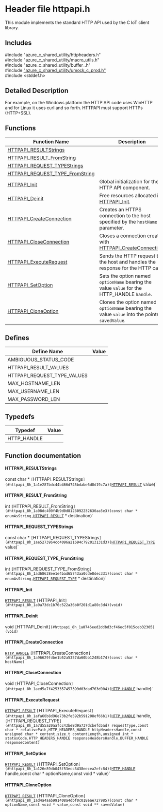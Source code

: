 # Header file httpapi.h 

This module implements the standard HTTP API used by the C IoT client library.

## Includes

\#include "azure_c_shared_utility/httpheaders.h"  
\#include "azure_c_shared_utility/macro_utils.h"  
\#include "azure_c_shared_utility/buffer_.h"  
\#include ["azure_c_shared_utility/umock_c_prod.h"](iot-c-ref-umock-c-prod-h.md)  
\#include <stddef.h>  

## Detailed Description

For example, on the Windows platform the HTTP API code uses WinHTTP and for Linux it uses curl and so forth. HTTPAPI must support HTTPs (HTTP+SSL).

## Functions

Function Name                  | Description                                
--------------------------------|---------------------------------------------
[HTTPAPI_RESULTStrings](./iot-c-ref-httpapi-h/httpapi-resultstrings.md)            | 
[HTTPAPI_RESULT_FromString](./iot-c-ref-httpapi-h/httpapi-result-fromstring.md)            | 
[HTTPAPI_REQUEST_TYPEStrings](./iot-c-ref-httpapi-h/httpapi-request-typestrings.md)            | 
[HTTPAPI_REQUEST_TYPE_FromString](./iot-c-ref-httpapi-h/httpapi-request-type-fromstring.md)            | 
[HTTPAPI_Init](./iot-c-ref-httpapi-h/httpapi-init.md)            | Global initialization for the HTTP API component.
[HTTPAPI_Deinit](./iot-c-ref-httpapi-h/httpapi-deinit.md)            | Free resources allocated in [HTTPAPI_Init](#httpapi_8h_1a0a73dc1b76c522a36b0f201d1a80c3d4).
[HTTPAPI_CreateConnection](./iot-c-ref-httpapi-h/httpapi-createconnection.md)            | Creates an HTTPS connection to the host specified by the `hostName` parameter.
[HTTPAPI_CloseConnection](./iot-c-ref-httpapi-h/httpapi-closeconnection.md)            | Closes a connection created with [HTTPAPI_CreateConnection](#httpapi_8h_1a96629fdbe1b52a5357da60bb1248b174).
[HTTPAPI_ExecuteRequest](./iot-c-ref-httpapi-h/httpapi-executerequest.md)            | Sends the HTTP request to the host and handles the response for the HTTP call.
[HTTPAPI_SetOption](./iot-c-ref-httpapi-h/httpapi-setoption.md)            | Sets the option named `optionName` bearing the value `value` for the HTTP_HANDLE `handle`.
[HTTPAPI_CloneOption](./iot-c-ref-httpapi-h/httpapi-cloneoption.md)            | Clones the option named `optionName` bearing the value `value` into the pointer `savedValue`.

## Defines

Define Name                    | Value                                
--------------------------------|---------------------------------------------
AMBIGUOUS_STATUS_CODE            | 
HTTPAPI_RESULT_VALUES            | 
HTTPAPI_REQUEST_TYPE_VALUES            | 
MAX_HOSTNAME_LEN            | 
MAX_USERNAME_LEN            | 
MAX_PASSWORD_LEN            | 

## Typedefs

Typedef                        | Value                                
--------------------------------|---------------------------------------------
HTTP_HANDLE            | 

## Function documentation

#### HTTPAPI_RESULTStrings 
const char * `[`HTTPAPI_RESULTStrings`](#httpapi_8h_1a1e287bdc44b466d745bdabe6d8d19c7a)(`[`HTTPAPI_RESULT`](#httpapi_8h_1ae6d85e45d7bb89c3692f17750762557e) value)`

#### HTTPAPI_RESULT_FromString 
int `[`HTTPAPI_RESULT_FromString`](#httpapi_8h_1a08dc400f4b9d0d8123092232630aa5e3)(const char * enumAsString,`[`HTTPAPI_RESULT`](#httpapi_8h_1ae6d85e45d7bb89c3692f17750762557e) * destination)`

#### HTTPAPI_REQUEST_TYPEStrings 
const char * `[`HTTPAPI_REQUEST_TYPEStrings`](#httpapi_8h_1ae5273964cc4096a21694c792013131d3)(`[`HTTPAPI_REQUEST_TYPE`](#httpapi_8h_1a7d55a20aafcc43be8d9a737dcbefd5ad) value)`

#### HTTPAPI_REQUEST_TYPE_FromString 
int `[`HTTPAPI_REQUEST_TYPE_FromString`](#httpapi_8h_1ad68638ee1e4bad65743aa0cde8dec331)(const char * enumAsString,`[`HTTPAPI_REQUEST_TYPE`](#httpapi_8h_1a7d55a20aafcc43be8d9a737dcbefd5ad) * destination)`

#### HTTPAPI_Init 
[`HTTPAPI_RESULT`](#httpapi_8h_1ae6d85e45d7bb89c3692f17750762557e) `[`HTTPAPI_Init`](#httpapi_8h_1a0a73dc1b76c522a36b0f201d1a80c3d4)(void)`

#### HTTPAPI_Deinit 
void `[`HTTPAPI_Deinit`](#httpapi_8h_1a0746eed2ddbd3cf46ec5f015ceb32305)(void)`

#### HTTPAPI_CreateConnection 
[`HTTP_HANDLE`](#httpapi_8h_1a3b2d2d7095a41a942705e437133d35dc) `[`HTTPAPI_CreateConnection`](#httpapi_8h_1a96629fdbe1b52a5357da60bb1248b174)(const char * hostName)`

#### HTTPAPI_CloseConnection 
void `[`HTTPAPI_CloseConnection`](#httpapi_8h_1aed5a7f4253357457399d03dad763d904)(`[`HTTP_HANDLE`](#httpapi_8h_1a3b2d2d7095a41a942705e437133d35dc) handle)`

#### HTTPAPI_ExecuteRequest 
[`HTTPAPI_RESULT`](#httpapi_8h_1ae6d85e45d7bb89c3692f17750762557e) `[`HTTPAPI_ExecuteRequest`](#httpapi_8h_1afa60b8d96e73b2fe592b591208ef66b1)(`[`HTTP_HANDLE`](#httpapi_8h_1a3b2d2d7095a41a942705e437133d35dc) handle,`[`HTTPAPI_REQUEST_TYPE`](#httpapi_8h_1a7d55a20aafcc43be8d9a737dcbefd5ad) requestType,const char * relativePath,HTTP_HEADERS_HANDLE httpHeadersHandle,const unsigned char * content,size_t contentLength,unsigned int * statusCode,HTTP_HEADERS_HANDLE responseHeadersHandle,BUFFER_HANDLE responseContent)`

#### HTTPAPI_SetOption 
[`HTTPAPI_RESULT`](#httpapi_8h_1ae6d85e45d7bb89c3692f17750762557e) `[`HTTPAPI_SetOption`](#httpapi_8h_1a126e89db045f53ecc3438eecea2efc84)(`[`HTTP_HANDLE`](#httpapi_8h_1a3b2d2d7095a41a942705e437133d35dc) handle,const char * optionName,const void * value)`

#### HTTPAPI_CloneOption 
[`HTTPAPI_RESULT`](#httpapi_8h_1ae6d85e45d7bb89c3692f17750762557e) `[`HTTPAPI_CloneOption`](#httpapi_8h_1ad4a4aab991408a4dbf0c018eae727985)(const char * optionName,const void * value,const void ** savedValue)`

